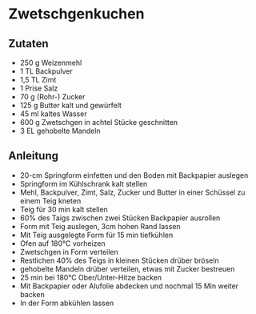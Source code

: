 # Zwetschgenkuchen

## Zutaten

* 250 g Weizenmehl
* 1 TL Backpulver
* 1,5 TL Zimt
* 1 Prise Salz
* 70 g (Rohr-) Zucker
* 125 g Butter kalt und gewürfelt
* 45 ml kaltes Wasser
* 600 g Zwetschgen in achtel Stücke geschnitten
* 3 EL gehobelte Mandeln

## Anleitung

* 20-cm Springform einfetten und den Boden mit Backpapier auslegen
* Springform im Kühlschrank kalt stellen
* Mehl, Backpulver, Zimt, Salz, Zucker und Butter in einer Schüssel zu einem Teig kneten
* Teig für 30 min kalt stellen
* 60% des Taigs zwischen zwei Stücken Backpapier ausrollen
* Form mit Teig auslegen, 3cm hohen Rand lassen
* Mit Teig ausgelegte Form für 15 min tiefkühlen
* Ofen auf 180°C vorheizen
* Zwetschgen in Form verteilen
* Restlichen 40% des Teigs in kleinen Stücken drüber bröseln
* gehobelte Mandeln drüber verteilen, etwas mit Zucker bestreuen
* 25 min bei 180°C Ober/Unter-Hitze backen
* Mit Backpapier oder Alufolie abdecken und nochmal 15 Min weiter backen
* In der Form abkühlen lassen
